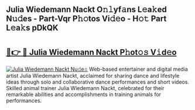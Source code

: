 ## Julia Wiedemann Nackt O𝚗𝚕yf𝚊ns L𝚎a𝚔ed N𝚞𝚍es - Part-Vqr P𝚑𝚘tos Vi𝚍𝚎o - H𝚘𝚝 Part L𝚎a𝚔s pDkQK

# <h2><a href="http://kfchx0.oniu.top/?m=Julia+Wiedemann+Nackt">🔗👉 🔴 Julia Wiedemann Nackt P𝚑ot𝚘𝚜 V𝚒d𝚎o</a></h2>

[![Julia Wiedemann Nackt Nu𝚍e𝚜](https://i.imgur.com/0qMVB7G.gif)](http://kfchx0.oniu.top/?m=Julia+Wiedemann+Nackt)
Web-based entertainer and digital media artist Julia Wiedemann Nackt, acclaimed for sharing dance and lifestyle ideas through solo and collaborative dance performances and short videos. Skilled animal trainer Julia Wiedemann Nackt, celebrated for their remarkable abilities and accomplishments in training animals for performances.  
